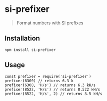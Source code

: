 # si-prefixer
> Format numbers with SI prefixes

## Installation
    npm install si-prefixer

## Usage
    const prefixer = require('si-prefixer')
    prefixer(6300) // returns 6.3 k
    prefixer(6300, 'H/s') // returns 6.3 kH/s
    prefixer(8522, 'H/s') // returns 8.522 kH/s
    prefixer(8522, 'H/s', 2) // returns 8.5 kH/s